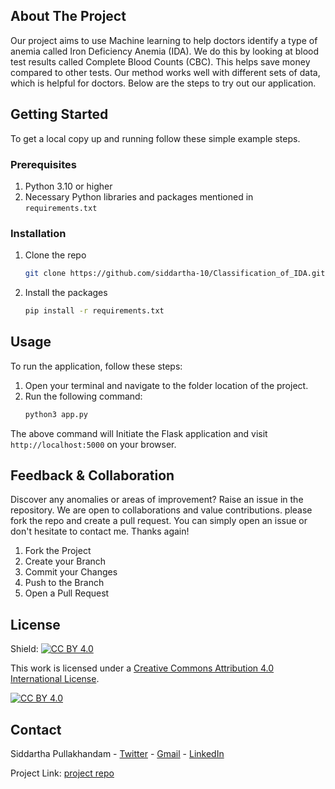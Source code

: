 <!-- ABOUT THE PROJECT -->
## About The Project

Our project aims to use Machine learning to help doctors identify a type of anemia called Iron Deficiency Anemia (IDA). We do this by looking at blood test results called Complete Blood Counts (CBC). This helps save money compared to other tests. Our method works well with different sets of data, which is helpful for doctors. Below are the steps to try out our application.

<!-- GETTING STARTED -->
## Getting Started

To get a local copy up and running follow these simple example steps.

### Prerequisites

1) Python 3.10 or higher
2) Necessary Python libraries and packages mentioned in `requirements.txt`

### Installation
1. Clone the repo
   ```bash
   git clone https://github.com/siddartha-10/Classification_of_IDA.git
   ```
2. Install the packages
   ```bash
   pip install -r requirements.txt
   ```

<!-- USAGE EXAMPLES -->
## Usage
To run the application, follow these steps:

1) Open your terminal and navigate to the folder location of the project.
2) Run the following command:
   ```bash
   python3 app.py
   ```
The above command will Initiate the Flask application and visit ```http://localhost:5000``` on your browser.

<!-- CONTRIBUTING -->
## Feedback & Collaboration
Discover any anomalies or areas of improvement? Raise an issue in the repository. We are open to collaborations and value contributions. 
please fork the repo and create a pull request. You can simply open an issue or don't hesitate to contact me.
Thanks again!

1. Fork the Project
2. Create your Branch
3. Commit your Changes
4. Push to the Branch
5. Open a Pull Request

<!-- LICENSE -->
## License

Shield: [![CC BY 4.0][cc-by-shield]][cc-by]

This work is licensed under a
[Creative Commons Attribution 4.0 International License][cc-by].

[![CC BY 4.0][cc-by-image]][cc-by]

[cc-by]: http://creativecommons.org/licenses/by/4.0/
[cc-by-image]: https://i.creativecommons.org/l/by/4.0/88x31.png
[cc-by-shield]: https://img.shields.io/badge/License-CC%20BY%204.0-lightgrey.svg

<!-- CONTACT -->
## Contact

Siddartha Pullakhandam - [Twitter](https://twitter.com/Siddartha_10) - [Gmail](pullakhandam.siddartha@gmail.com) - [LinkedIn](https://www.linkedin.com/in/siddartha-pullakhandam/)

Project Link: [project repo](https://github.com/siddartha-10/Classification_of_IDA)
